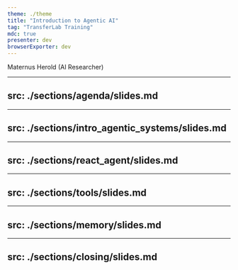 ```yaml
---
theme: ./theme
title: "Introduction to Agentic AI"
tag: "TransferLab Training"
mdc: true
presenter: dev
browserExporter: dev
---
```



Maternus Herold <span class="font-light">(AI Researcher)</span><br/>


---
src: ./sections/agenda/slides.md
---

---
src: ./sections/intro_agentic_systems/slides.md
---

---
src: ./sections/react_agent/slides.md
---

---
src: ./sections/tools/slides.md
---

---
src: ./sections/memory/slides.md
---

---
src: ./sections/closing/slides.md
---
